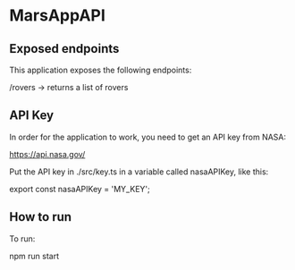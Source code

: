 # MarsAppAPI

## Exposed endpoints

This application exposes the following endpoints:

/rovers -> returns a list of rovers

## API Key

In order for the application to work, you need to get an API key from NASA:

https://api.nasa.gov/

Put the API key in ./src/key.ts in a variable called nasaAPIKey, like this:

export const nasaAPIKey = 'MY_KEY';

## How to run

To run:

npm run start

